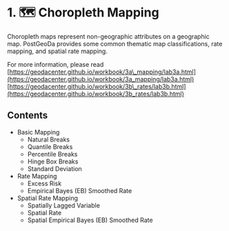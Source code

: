 # 1. 🗺️ Choropleth Mapping

Choropleth maps represent non-geographic attributes on a geographic map. PostGeoDa provides some common thematic map classifications, rate mapping, and spatial rate mapping.

 For more information, please read [https://geodacenter.github.io/workbook/3a\_mapping/lab3a.html](https://geodacenter.github.io/workbook/3a_mapping/lab3a.html)  
[https://geodacenter.github.io/workbook/3b\_rates/lab3b.html](https://geodacenter.github.io/workbook/3b_rates/lab3b.html)

## Contents

* Basic Mapping
  * Natural Breaks 
  * Quantile Breaks
  * Percentile Breaks
  * Hinge Box Breaks
  * Standard Deviation 
* Rate Mapping
  * Excess Risk
  * Empirical Bayes \(EB\) Smoothed Rate
* Spatial Rate Mapping
  * Spatially Lagged Variable
  * Spatial Rate
  * Spatial Empirical Bayes \(EB\) Smoothed Rate

## 

